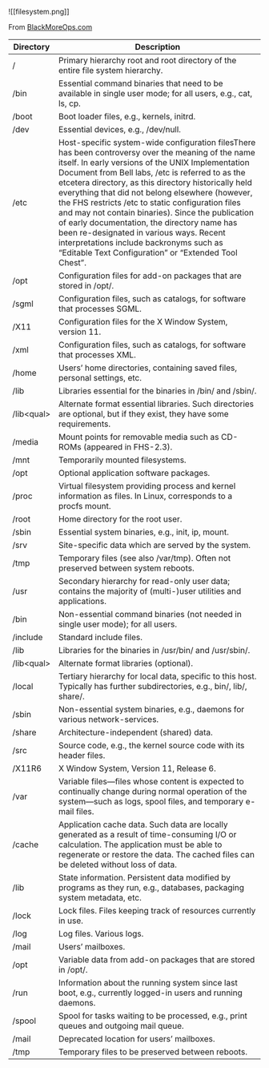 
![[filesystem.png]]

From [BlackMoreOps.com](https://www.blackmoreops.com/2015/02/14/linux-file-system-hierarchy/)

| Directory    | Description                                                                                                                                                                                                                                                                                                                                                                                                                                                                                                                                                                                                                     |
| ------------ | ------------------------------------------------------------------------------------------------------------------------------------------------------------------------------------------------------------------------------------------------------------------------------------------------------------------------------------------------------------------------------------------------------------------------------------------------------------------------------------------------------------------------------------------------------------------------------------------------------------------------------- |
| /            | Primary hierarchy root and root directory of the entire file system hierarchy.                                                                                                                                                                                                                                                                                                                                                                                                                                                                                                                                                  |
| /bin         | Essential command binaries that need to be available in single user mode; for all users, e.g., cat, ls, cp.                                                                                                                                                                                                                                                                                                                                                                                                                                                                                                                     |
| /boot        | Boot loader files, e.g., kernels, initrd.                                                                                                                                                                                                                                                                                                                                                                                                                                                                                                                                                                                       |
| /dev         | Essential devices, e.g., /dev/null.                                                                                                                                                                                                                                                                                                                                                                                                                                                                                                                                                                                             |
| /etc         | Host-specific system-wide configuration filesThere has been controversy over the meaning of the name itself. In early versions of the UNIX Implementation Document from Bell labs, /etc is referred to as the etcetera directory, as this directory historically held everything that did not belong elsewhere (however, the FHS restricts /etc to static configuration files and may not contain binaries). Since the publication of early documentation, the directory name has been re-designated in various ways. Recent interpretations include backronyms such as “Editable Text Configuration” or “Extended Tool Chest”. |
| /opt         | Configuration files for add-on packages that are stored in /opt/.                                                                                                                                                                                                                                                                                                                                                                                                                                                                                                                                                               |
| /sgml        | Configuration files, such as catalogs, for software that processes SGML.                                                                                                                                                                                                                                                                                                                                                                                                                                                                                                                                                        |
| /X11         | Configuration files for the X Window System, version 11.                                                                                                                                                                                                                                                                                                                                                                                                                                                                                                                                                                        |
| /xml         | Configuration files, such as catalogs, for software that processes XML.                                                                                                                                                                                                                                                                                                                                                                                                                                                                                                                                                         |
| /home        | Users’ home directories, containing saved files, personal settings, etc.                                                                                                                                                                                                                                                                                                                                                                                                                                                                                                                                                        |
| /lib         | Libraries essential for the binaries in /bin/ and /sbin/.                                                                                                                                                                                                                                                                                                                                                                                                                                                                                                                                                                       |
| /lib\<qual\> | Alternate format essential libraries. Such directories are optional, but if they exist, they have some requirements.                                                                                                                                                                                                                                                                                                                                                                                                                                                                                                            |
| /media       | Mount points for removable media such as CD-ROMs (appeared in FHS-2.3).                                                                                                                                                                                                                                                                                                                                                                                                                                                                                                                                                         |
| /mnt         | Temporarily mounted filesystems.                                                                                                                                                                                                                                                                                                                                                                                                                                                                                                                                                                                                |
| /opt         | Optional application software packages.                                                                                                                                                                                                                                                                                                                                                                                                                                                                                                                                                                                         |
| /proc        | Virtual filesystem providing process and kernel information as files. In Linux, corresponds to a procfs mount.                                                                                                                                                                                                                                                                                                                                                                                                                                                                                                                  |
| /root        | Home directory for the root user.                                                                                                                                                                                                                                                                                                                                                                                                                                                                                                                                                                                               |
| /sbin        | Essential system binaries, e.g., init, ip, mount.                                                                                                                                                                                                                                                                                                                                                                                                                                                                                                                                                                               |
| /srv         | Site-specific data which are served by the system.                                                                                                                                                                                                                                                                                                                                                                                                                                                                                                                                                                              |
| /tmp         | Temporary files (see also /var/tmp). Often not preserved between system reboots.                                                                                                                                                                                                                                                                                                                                                                                                                                                                                                                                                |
| /usr         | Secondary hierarchy for read-only user data; contains the majority of (multi-)user utilities and applications.                                                                                                                                                                                                                                                                                                                                                                                                                                                                                                                  |
| /bin         | Non-essential command binaries (not needed in single user mode); for all users.                                                                                                                                                                                                                                                                                                                                                                                                                                                                                                                                                 |
| /include     | Standard include files.                                                                                                                                                                                                                                                                                                                                                                                                                                                                                                                                                                                                         |
| /lib         | Libraries for the binaries in /usr/bin/ and /usr/sbin/.                                                                                                                                                                                                                                                                                                                                                                                                                                                                                                                                                                         |
| /lib\<qual\> | Alternate format libraries (optional).                                                                                                                                                                                                                                                                                                                                                                                                                                                                                                                                                                                          |
| /local       | Tertiary hierarchy for local data, specific to this host. Typically has further subdirectories, e.g., bin/, lib/, share/.                                                                                                                                                                                                                                                                                                                                                                                                                                                                                                       |
| /sbin        | Non-essential system binaries, e.g., daemons for various network-services.                                                                                                                                                                                                                                                                                                                                                                                                                                                                                                                                                      |
| /share       | Architecture-independent (shared) data.                                                                                                                                                                                                                                                                                                                                                                                                                                                                                                                                                                                         |
| /src         | Source code, e.g., the kernel source code with its header files.                                                                                                                                                                                                                                                                                                                                                                                                                                                                                                                                                                |
| /X11R6       | X Window System, Version 11, Release 6.                                                                                                                                                                                                                                                                                                                                                                                                                                                                                                                                                                                         |
| /var         | Variable files—files whose content is expected to continually change during normal operation of the system—such as logs, spool files, and temporary e-mail files.                                                                                                                                                                                                                                                                                                                                                                                                                                                               |
| /cache       | Application cache data. Such data are locally generated as a result of time-consuming I/O or calculation. The application must be able to regenerate or restore the data. The cached files can be deleted without loss of data.                                                                                                                                                                                                                                                                                                                                                                                                 |
| /lib         | State information. Persistent data modified by programs as they run, e.g., databases, packaging system metadata, etc.                                                                                                                                                                                                                                                                                                                                                                                                                                                                                                           |
| /lock        | Lock files. Files keeping track of resources currently in use.                                                                                                                                                                                                                                                                                                                                                                                                                                                                                                                                                                  |
| /log         | Log files. Various logs.                                                                                                                                                                                                                                                                                                                                                                                                                                                                                                                                                                                                        |
| /mail        | Users’ mailboxes.                                                                                                                                                                                                                                                                                                                                                                                                                                                                                                                                                                                                               |
| /opt         | Variable data from add-on packages that are stored in /opt/.                                                                                                                                                                                                                                                                                                                                                                                                                                                                                                                                                                    |
| /run         | Information about the running system since last boot, e.g., currently logged-in users and running daemons.                                                                                                                                                                                                                                                                                                                                                                                                                                                                                                                      |
| /spool       | Spool for tasks waiting to be processed, e.g., print queues and outgoing mail queue.                                                                                                                                                                                                                                                                                                                                                                                                                                                                                                                                            |
| /mail        | Deprecated location for users’ mailboxes.                                                                                                                                                                                                                                                                                                                                                                                                                                                                                                                                                                                       |
| /tmp         | Temporary files to be preserved between reboots.                                                                                                                                                                                                                                                                                                                                                                                                                                                                                                                                                                                |